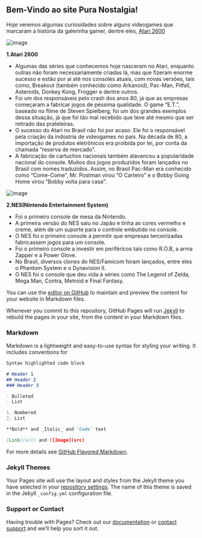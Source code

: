 ## Bem-Vindo ao site Pura Nostalgia!

Hoje veremos algumas curiosidades sobre alguns videogames que marcaram a história da galerinha gamer, dentre eles, [Atari 2600](https://github.com/GregzillaGames/Games/blob/main/README.md)

![image](https://user-images.githubusercontent.com/81582960/116924668-91d41300-ac2e-11eb-90c1-bc4ebbd73f1f.png)

**1.Atari 2600**
* Algumas das séries que conhecemos hoje nasceram no Atari, enquanto outras não foram necessariamente criadas lá, mas que fizeram enorme sucesso e estão por aí até nos consoles atuais, com novas versões, tais como, Breakout (também conhecido como Arkanoid), Pac-Man, Pitfall, Asteroids, Donkey Kong, Frogger e dentre outros.
* Foi um dos responsáveis pelo crash dos anos 80, já que as empresas começaram a fabricar jogos de péssima qualidade. O game “E.T.”, baseado no filme de Steven Spielberg, foi um dos grandes exemplos dessa situação, já que foi tão mal recebido que teve até mesmo que ser retirado das prateleiras.
* O sucesso do Atari no Brasil não foi por acaso. Ele foi o responsável pela criação da indústria de videogames no país. Na década de 80, a importação de produtos eletrônicos era proibida por lei, por conta da chamada “reserva de mercado”.
* A fabricação de cartuchos nacionais também alavancou a popularidade nacional do console. Muitos dos jogos produzidos foram lançados no Brasil com nomes traduzidos. Assim, no Brasil Pac-Man era conhecido como “Come-Come”, Mr. Postman virou “O Carteiro” e o Bobby Going Home virou “Bobby volta para casa”.

![image](https://user-images.githubusercontent.com/81582960/116823376-8ca59400-ab5a-11eb-9e48-dd0e01c6f764.png)

**2.NES(Nintendo Entertainment System)**
* Foi o primeiro console de mesa da Nintendo.
* A primeira versão do NES saiu no Japão e tinha as cores vermelho e creme, além de um suporte para o controle embutido no console.
* O NES foi o primeiro console a permitir que empresas terceirizadas fabricassem jogos para um console.
* Foi o primeiro console a investir em periféricos tais como R.O.B, a arma Zapper e a Power Glove.
* No Brasil, diversos clones do NES/Famicom foram lançados, entre eles o Phantom System e o Dynavision II.
* O NES foi o console que deu vida à séries como The Legend of Zelda, Mega Man, Contra, Metroid e Final Fantasy.



You can use the [editor on GitHub](https://github.com/GregzillaGames/Games/edit/main/README.md) to maintain and preview the content for your website in Markdown files.

Whenever you commit to this repository, GitHub Pages will run [Jekyll](https://jekyllrb.com/) to rebuild the pages in your site, from the content in your Markdown files.

### Markdown

Markdown is a lightweight and easy-to-use syntax for styling your writing. It includes conventions for

```markdown
Syntax highlighted code block

# Header 1
## Header 2
### Header 3

- Bulleted
- List

1. Numbered
2. List

**Bold** and _Italic_ and `Code` text

[Link](url) and ![Image](src)
```

For more details see [GitHub Flavored Markdown](https://guides.github.com/features/mastering-markdown/).

### Jekyll Themes

Your Pages site will use the layout and styles from the Jekyll theme you have selected in your [repository settings](https://github.com/GregzillaGames/Games/settings/pages). The name of this theme is saved in the Jekyll `_config.yml` configuration file.

### Support or Contact

Having trouble with Pages? Check out our [documentation](https://docs.github.com/categories/github-pages-basics/) or [contact support](https://support.github.com/contact) and we’ll help you sort it out.
